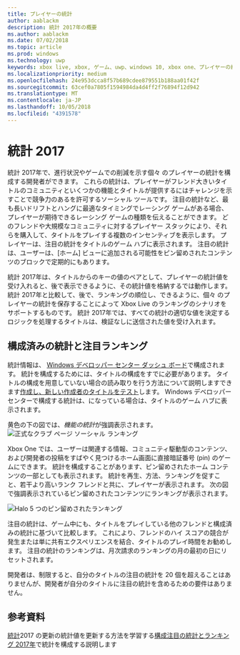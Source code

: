 ```yaml
---
title: プレイヤーの統計
author: aablackm
description: 統計 2017年の概要
ms.author: aablackm
ms.date: 07/02/2018
ms.topic: article
ms.prod: windows
ms.technology: uwp
keywords: xbox live, xbox, ゲーム、uwp、windows 10, xbox one、プレイヤーの統計、ランキング, 統計 2017
ms.localizationpriority: medium
ms.openlocfilehash: 24e953dcca8f57b689cdee879551b188aa01f42f
ms.sourcegitcommit: 63cef0a7805f1594984da4d4ff2f76894f12d942
ms.translationtype: MT
ms.contentlocale: ja-JP
ms.lasthandoff: 10/05/2018
ms.locfileid: "4391578"
---
```

# <a name="stats-2017"></a>統計 2017

統計 2017年で、進行状況やゲームでの削減を示す個々 のプレイヤーの統計を構成する開発者ができます。 これらの統計は、プレイヤーがフレンド大きいタイトルのコミュニティといくつかの機能とタイトルが提供するにはチャレンジを示すことで競争力のあるを許可するソーシャル ツールです。 注目の統計など、最も長いドリフトとハングに最適なタイミングでレーシング ゲームがある場合、プレイヤーが期待できるレーシング ゲームの種類を伝えることができます。 どのフレンドや大規模なコミュニティに対するプレイヤー スタックにより、それらを購入して、タイトルをプレイする複数のインセンティブを表示します。 プレイヤーは、注目の統計をタイトルのゲーム ハブに表示されます。 注目の統計は、ユーザーは、[ホーム] ビューに追加される可能性をピン留めされたコンテンツのブロックで定期的にもあります。

統計 2017年は、タイトルからのキーの値のペアとして、プレイヤーの統計値を受け入れると、後で表示できるように、その統計値を格納するでは動作します。 統計 2017年と比較して、後で、ランキングの順位し、できるように、個々 のプレイヤーの統計を保存することによって Xbox Live のランキングのシナリオをサポートするものです。 統計 2017年では、すべての統計の適切な値を決定するロジックを処理するタイトルは、検証なしに送信された値を受け入れます。

## <a name="configured-stats-and-featured-leaderboards"></a>構成済みの統計と注目ランキング

統計情報は、 [Windows デベロッパー センター ダッシュ ボード](https://developer.microsoft.com/en-us/dashboard/windows/overview)で構成されます。 統計を構成するためには、タイトルの構成をすでに必要があります。 タイトルの構成を用意していない場合の読み取りを行う方法について説明しますできます[作成し、新しい作成者のタイトルをテスト](../get-started-with-creators/create-and-test-a-new-creators-title.md)します。  Windows デベロッパー センターで構成する統計は、になっている場合は、タイトルのゲーム ハブに表示されます。

黄色の下の図では、*機能の統計*が強調表示されます。
![正式なクラブ ページ ソーシャル ランキング](../images/omega/gamehub_featuredstats.png)


Xbox One では、ユーザーは関連する情報、コミュニティ駆動型のコンテンツ、および開発者の投稿をすばやく見つけるホーム画面に直接暗証番号 (pin) のゲームにできます。 統計を構成することがあります、ピン留めされたホーム コンテンツの一部としても表示されます。 統計を再生、方法、ランキングを促すこと、若干より高いランク フレンドと共に、プレイヤーが表示されます。 次の図で強調表示されているピン留めされたコンテンツにランキングが表示されます。

![Halo 5 つのピン留めされたランキング](../images/stats/Halo_5_Pinned_Leaderboard.png)

注目の統計は、ゲーム中にも、タイトルをプレイしている他のフレンドと構成済みの統計に基づいて比較します。 これにより、フレンドのハイ スコアの競合が発生または単に共有エクスペリエンスを結合、タイトルのプレイ時間をお勧めします。 注目の統計のランキングは、月次請求のランキングの月の最初の日にリセットされます。

開発者は、制限すると、自分のタイトルの注目の統計を 20 個を超えることはありませんが、開発者が自分のタイトルに注目の統計を含めるための要件はありません。

## <a name="further-reading"></a>参考資料
[統計](player-stats-updating.md)2017 の更新の統計値を更新する方法を学習する[構成注目の統計とランキング 2017年](../configure-xbl/dev-center/featured-stats-and-leaderboards.md)で統計を構成する説明します